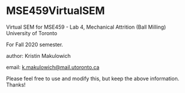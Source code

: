 # MSE459VirtualSEM
Virtual SEM for MSE459 - Lab 4, Mechanical Attrition (Ball Milling)
University of Toronto

For Fall 2020 semester.

author: Kristin Makulowich

email: k.makulowich@mail.utoronto.ca

Please feel free to use and modify this, but keep the above information. Thanks!
